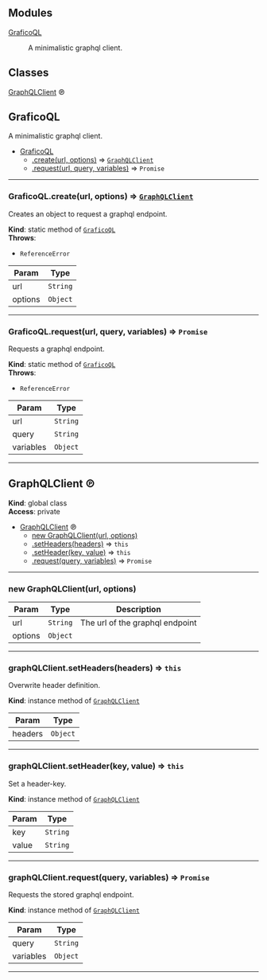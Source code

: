 ## Modules

<dl>
<dt><a href="#module_GraficoQL">GraficoQL</a></dt>
<dd><p>A minimalistic graphql client.</p>
</dd>
</dl>

## Classes

<dl>
<dt><a href="#GraphQLClient">GraphQLClient</a> ℗</dt>
<dd></dd>
</dl>

<a name="module_GraficoQL"></a>

## GraficoQL
A minimalistic graphql client.


* [GraficoQL](#module_GraficoQL)
    * [.create(url, options)](#module_GraficoQL.create) ⇒ [<code>GraphQLClient</code>](#GraphQLClient)
    * [.request(url, query, variables)](#module_GraficoQL.request) ⇒ <code>Promise</code>


* * *

<a name="module_GraficoQL.create"></a>

### GraficoQL.create(url, options) ⇒ [<code>GraphQLClient</code>](#GraphQLClient)
Creates an object to request a graphql endpoint.

**Kind**: static method of [<code>GraficoQL</code>](#module_GraficoQL)  
**Throws**:

- <code>ReferenceError</code> 


| Param | Type |
| --- | --- |
| url | <code>String</code> | 
| options | <code>Object</code> | 


* * *

<a name="module_GraficoQL.request"></a>

### GraficoQL.request(url, query, variables) ⇒ <code>Promise</code>
Requests a graphql endpoint.

**Kind**: static method of [<code>GraficoQL</code>](#module_GraficoQL)  
**Throws**:

- <code>ReferenceError</code> 


| Param | Type |
| --- | --- |
| url | <code>String</code> | 
| query | <code>String</code> | 
| variables | <code>Object</code> | 


* * *

<a name="GraphQLClient"></a>

## GraphQLClient ℗
**Kind**: global class  
**Access**: private  

* [GraphQLClient](#GraphQLClient) ℗
    * [new GraphQLClient(url, options)](#new_GraphQLClient_new)
    * [.setHeaders(headers)](#GraphQLClient+setHeaders) ⇒ <code>this</code>
    * [.setHeader(key, value)](#GraphQLClient+setHeader) ⇒ <code>this</code>
    * [.request(query, variables)](#GraphQLClient+request) ⇒ <code>Promise</code>


* * *

<a name="new_GraphQLClient_new"></a>

### new GraphQLClient(url, options)

| Param | Type | Description |
| --- | --- | --- |
| url | <code>String</code> | The url of the graphql endpoint |
| options | <code>Object</code> |  |


* * *

<a name="GraphQLClient+setHeaders"></a>

### graphQLClient.setHeaders(headers) ⇒ <code>this</code>
Overwrite header definition.

**Kind**: instance method of [<code>GraphQLClient</code>](#GraphQLClient)  

| Param | Type |
| --- | --- |
| headers | <code>Object</code> | 


* * *

<a name="GraphQLClient+setHeader"></a>

### graphQLClient.setHeader(key, value) ⇒ <code>this</code>
Set a header-key.

**Kind**: instance method of [<code>GraphQLClient</code>](#GraphQLClient)  

| Param | Type |
| --- | --- |
| key | <code>String</code> | 
| value | <code>String</code> | 


* * *

<a name="GraphQLClient+request"></a>

### graphQLClient.request(query, variables) ⇒ <code>Promise</code>
Requests the stored graphql endpoint.

**Kind**: instance method of [<code>GraphQLClient</code>](#GraphQLClient)  

| Param | Type |
| --- | --- |
| query | <code>String</code> | 
| variables | <code>Object</code> | 


* * *

